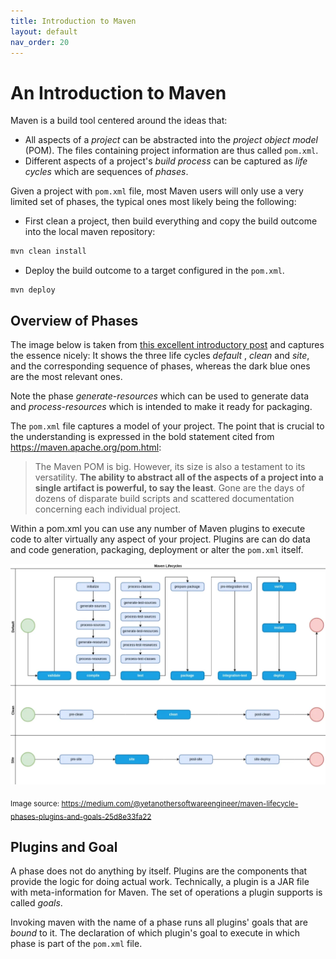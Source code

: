 ```yaml
---
title: Introduction to Maven
layout: default
nav_order: 20
---
```


# An Introduction to Maven

Maven is a build tool centered around the ideas that:

* All aspects of a *project* can be abstracted into the *project object model* (POM). The files containing project information are thus called `pom.xml`.
* Different aspects of a project's *build process* can be captured as *life cycles* which are sequences of *phases*.

Given a project with `pom.xml` file, most Maven users will only use a very limited set of phases, the typical ones most likely being the following:

* First clean a project, then build everything and copy the build outcome into the local maven repository:
```bash
mvn clean install
```

* Deploy the build outcome to a target configured in the `pom.xml`.
```
mvn deploy
```

## Overview of Phases

The image below is taken from [this excellent introductory post](https://medium.com/@yetanothersoftwareengineer/maven-lifecycle-phases-plugins-and-goals-25d8e33fa22) and captures the essence nicely: It shows the three life cycles *default* , *clean* and *site*, and the corresponding sequence of phases, whereas the dark blue ones are the most relevant ones.

Note the phase *generate-resources* which can be used to generate data and *process-resources* which is intended to make it ready for packaging.

The `pom.xml` file captures a model of your project. The point that is crucial to the understanding is expressed in the bold statement cited from  https://maven.apache.org/pom.html:

> The Maven POM is big. However, its size is also a testament to its versatility. **The ability to abstract all of the aspects of a project into a single artifact is powerful, to say the least**. Gone are the days of dozens of disparate build scripts and scattered documentation concerning each individual project.

Within a pom.xml you can use any number of Maven plugins to execute code to alter virtually any aspect of your project. Plugins are can do data and code generation, packaging, deployment or alter the `pom.xml` itself.

<img src="images/maven-lifecycles.png" width="900"/>

<sub>Image source: https://medium.com/@yetanothersoftwareengineer/maven-lifecycle-phases-plugins-and-goals-25d8e33fa22</sub>

## Plugins and Goal

A phase does not do anything by itself. Plugins are the components that provide the logic for doing actual work.
Technically, a plugin is a JAR file with meta-information for Maven.
The set of operations a plugin supports is called *goals*.

Invoking maven with the name of a phase runs all plugins' goals that are *bound* to it.
The declaration of which plugin's goal to execute in which phase is part of the `pom.xml` file.

